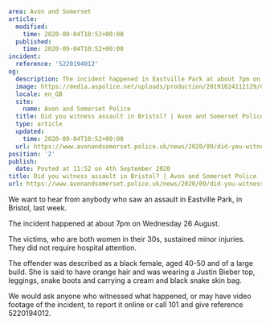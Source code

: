 ```yaml
area: Avon and Somerset
article:
  modified:
    time: 2020-09-04T10:52+00:00
  published:
    time: 2020-09-04T10:52+00:00
incident:
  reference: '5220194012'
og:
  description: The incident happened in Eastville Park at about 7pm on Wednesday 26 August.
  image: https://media.aspolice.net/uploads/production/20191024112129/Can-you-help-3.jpg
  locale: en_GB
  site:
    name: Avon and Somerset Police
  title: Did you witness assault in Bristol? | Avon and Somerset Police
  type: article
  updated:
    time: 2020-09-04T10:52+00:00
  url: https://www.avonandsomerset.police.uk/news/2020/09/did-you-witness-assault-in-bristol/
position: '2'
publish:
  date: Posted at 11:52 on 4th September 2020
title: Did you witness assault in Bristol? | Avon and Somerset Police
url: https://www.avonandsomerset.police.uk/news/2020/09/did-you-witness-assault-in-bristol/
```

We want to hear from anybody who saw an assault in Eastville Park, in Bristol, last week.

The incident happened at about 7pm on Wednesday 26 August.

The victims, who are both women in their 30s, sustained minor injuries. They did not require hospital attention.

The offender was described as a black female, aged 40-50 and of a large build. She is said to have orange hair and was wearing a Justin Bieber top, leggings, snake boots and carrying a cream and black snake skin bag.

We would ask anyone who witnessed what happened, or may have video footage of the incident, to report it online or call 101 and give reference 5220194012.
